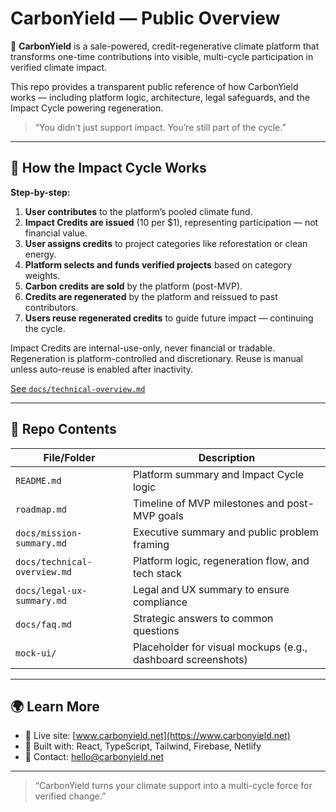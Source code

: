 # CarbonYield — Public Overview

🌱 **CarbonYield** is a sale-powered, credit-regenerative climate platform that transforms one-time contributions into visible, multi-cycle participation in verified climate impact.

This repo provides a transparent public reference of how CarbonYield works — including platform logic, architecture, legal safeguards, and the Impact Cycle powering regeneration.

> “You didn’t just support impact. You’re still part of the cycle.”

---

## 🔄 How the Impact Cycle Works

**Step-by-step:**

1. **User contributes** to the platform’s pooled climate fund.
2. **Impact Credits are issued** (10 per $1), representing participation — not financial value.
3. **User assigns credits** to project categories like reforestation or clean energy.
4. **Platform selects and funds verified projects** based on category weights.
5. **Carbon credits are sold** by the platform (post-MVP).
6. **Credits are regenerated** by the platform and reissued to past contributors.
7. **Users reuse regenerated credits** to guide future impact — continuing the cycle.

Impact Credits are internal-use-only, never financial or tradable. Regeneration is platform-controlled and discretionary. Reuse is manual unless auto-reuse is enabled after inactivity.

[See `docs/technical-overview.md`](./docs/technical-overview.md)

---

## 📂 Repo Contents

| File/Folder                 | Description                                                 |
|-----------------------------|-------------------------------------------------------------|
| `README.md`                 | Platform summary and Impact Cycle logic                    |
| `roadmap.md`                | Timeline of MVP milestones and post-MVP goals              |
| `docs/mission-summary.md`   | Executive summary and public problem framing               |
| `docs/technical-overview.md`| Platform logic, regeneration flow, and tech stack          |
| `docs/legal-ux-summary.md`  | Legal and UX summary to ensure compliance                  |
| `docs/faq.md`               | Strategic answers to common questions                      |
| `mock-ui/`                  | Placeholder for visual mockups (e.g., dashboard screenshots) |

---

## 🌍 Learn More

- 🔗 Live site: [www.carbonyield.net](https://www.carbonyield.net)
- 🧠 Built with: React, TypeScript, Tailwind, Firebase, Netlify
- 💬 Contact: hello@carbonyield.net

---

> “CarbonYield turns your climate support into a multi-cycle force for verified change.”
